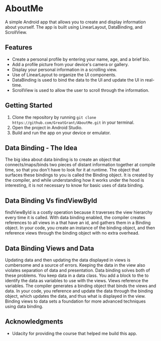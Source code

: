 # AboutMe

A simple Android app that allows you to create and display information about yourself. The app is built using LinearLayout, DataBinding, and ScrollView.

## Features

- Create a personal profile by entering your name, age, and a brief bio.
- Add a profile picture from your device's camera or gallery.
- Display your personal information in a scrolling view.
- Use of LinearLayout to organize the UI components.
- DataBinding is used to bind the data to the UI and update the UI in real-time.
- ScrollView is used to allow the user to scroll through the information.

## Getting Started

1. Clone the repository by running ```git clone https://github.com/GreatGrant/AboutMe.git``` in your terminal.
2. Open the project in Android Studio.
3. Build and run the app on your device or emulator.


## Data Binding - The Idea
The big idea about data binding is to create an object that connects/maps/binds two pieces of distant information together at compile time, so that you don't have to look for it at runtime.
The object that surfaces these bindings to you is called the Binding object. It is created by the compiler, and while understanding how it works under the hood is interesting, it is not necessary to know for basic uses of data binding.

## Data Binding Vs findViewById
findViewById is a costly operation because it traverses the view hierarchy every time it is called.
With data binding enabled, the compiler creates references to all views in a <layout> that have an id, and gathers them in a Binding object.
In your code, you create an instance of the binding object, and then reference views through the binding object with no extra overhead.

## Data Binding Views and Data
Updating data and then updating the data displayed in views is cumbersome and a source of errors. Keeping the data in the view also violates separation of data and presentation.
Data binding solves both of these problems. You keep data in a data class. You add a <data> block to the <layout> to identify the data as variables to use with the views. Views reference the variables.
The compiler generates a binding object that binds the views and data.
In your code, you reference and update the data through the binding object, which updates the data, and thus what is displayed in the view.
Binding views to data sets a foundation for more advanced techniques using data binding.

## Acknowledgments

- Udacity for providing the course that helped me build this app.
